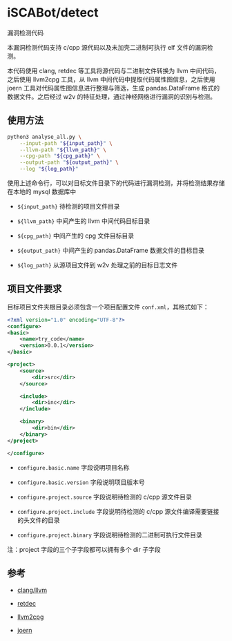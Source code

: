 # iSCABot/detect

漏洞检测代码

本漏洞检测代码支持 c/cpp 源代码以及未加壳二进制可执行 elf 文件的漏洞检测。

本代码使用 clang, retdec 等工具将源代码与二进制文件转换为 llvm 中间代码，之后使用 llvm2cpg 工具，从 llvm 中间代码中提取代码属性图信息，之后使用 joern 工具对代码属性图信息进行整理与筛选，生成 pandas.DataFrame 格式的数据文件。之后经过 w2v 的特征处理，通过神经网络进行漏洞的识别与检测。

## 使用方法

```bash
python3 analyse_all.py \
	--input-path "${input_path}" \
	--llvm-path "${llvm_path}" \
	--cpg-path "${cpg_path}" \
	--output-path "${output_path}" \
	--log "${log_path}"

```

使用上述命令行，可以对目标文件目录下的代码进行漏洞检测，并将检测结果存储在本地的 mysql 数据库中

- `${input_path}` 待检测的项目文件目录

- `${llvm_path}` 中间产生的 llvm 中间代码目标目录

- `${cpg_path}` 中间产生的 cpg 文件目标目录

- `${output_path}` 中间产生的 pandas.DataFrame 数据文件的目标目录

- `${log_path}` 从源项目文件到 w2v 处理之前的目标日志文件



## 项目文件要求

目标项目文件夹根目录必须包含一个项目配置文件 `conf.xml`，其格式如下：

```xml
<?xml version="1.0" encoding="UTF-8"?>
<configure>
<basic>
    <name>try_code</name>
    <version>0.0.1</version>
</basic>

<project>
    <source>
        <dir>src</dir>
    </source>

    <include>
        <dir>inc</dir>
    </include>

    <binary>
        <dir>bin</dir>
    </binary>
</project>

</configure>
```

- `configure.basic.name` 字段说明项目名称

- `configure.basic.version` 字段说明项目版本号

- `configure.project.source` 字段说明待检测的 c/cpp 源文件目录

- `configure.project.include` 字段说明待检测的 c/cpp 源文件编译需要链接的头文件的目录

- `configure.project.binary` 字段说明待检测的二进制可执行文件目录

注：project 字段的三个子字段都可以拥有多个 dir 子字段

## 参考

- [clang/llvm](https://llvm.org/)

- [retdec](https://github.com/avast/retdec)

- [llvm2cpg](https://github.com/ShiftLeftSecurity/llvm2cpg)

- [joern](joern.io)

